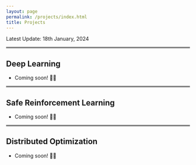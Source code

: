 ```yaml
---
layout: page
permalink: /projects/index.html
title: Projects
---
```


Latest Update: 18th January, 2024

<div style="border-top: 4px solid gray;"></div>

## Deep Learning

- Coming soon! 🚀🚀

<div style="border-top: 4px solid gray;"></div>

## Safe Reinforcement Learning

- Coming soon! 🚀🚀

<div style="border-top: 4px solid gray;"></div>

## Distributed Optimization

- Coming soon! 🚀🚀